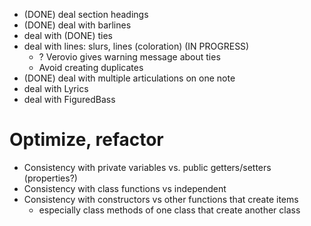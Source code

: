 - (DONE) deal section headings
- (DONE) deal with barlines
- deal with (DONE) ties
- deal with lines:  slurs, lines (coloration) (IN PROGRESS)
    - ? Verovio gives warning message about ties
    - Avoid creating duplicates
- (DONE) deal with multiple articulations on one note
- deal with Lyrics
- deal with FiguredBass

# Optimize, refactor

- Consistency with private variables vs. public getters/setters (properties?)
- Consistency with class functions vs independent
- Consistency with constructors vs other functions that create items
    - especially class methods of one class that create another class

